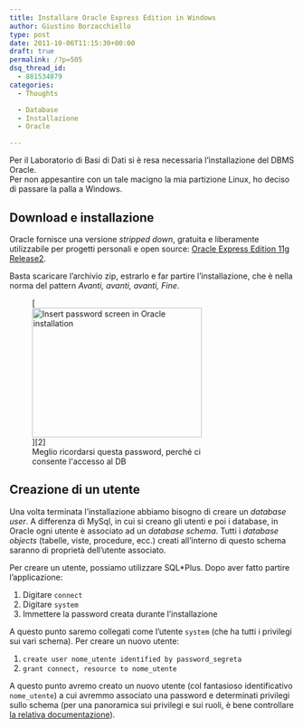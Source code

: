 ```yaml
---
title: Installare Oracle Express Edition in Windows
author: Giustino Borzacchiello
type: post
date: 2011-10-06T11:15:30+00:00
draft: true
permalink: /?p=505
dsq_thread_id:
  - 881534879
categories:
  - Thoughts

  - Database
  - Installazione
  - Oracle

---
```

Per il Laboratorio di Basi di Dati si è resa necessaria l&#8217;installazione del DBMS Oracle.  
Per non appesantire con un tale macigno la mia partizione Linux, ho deciso di passare la palla a Windows.

## Download e installazione

Oracle fornisce una versione _stripped down_, gratuita e liberamente utilizzabile per progetti personali e open source: [Oracle Express Edition 11g Release2][1].  
<!--more-->

  
Basta scaricare l&#8217;archivio zip, estrarlo e far partire l&#8217;installazione, che è nella norma del pattern _Avanti, avanti, avanti, Fine_.  
<figure id="attachment_508" aria-describedby="caption-attachment-508" style="width: 300px" class="wp-caption aligncenter">[<img src="https://i2.wp.com/giustino.blog/wp-content/uploads/2011/10/password-300x229.gif?resize=300%2C229" alt="Insert password screen in Oracle installation" title="Insert password screen in Oracle installation" width="300" height="229" class="size-medium wp-image-508" data-recalc-dims="1" />][2]<figcaption id="caption-attachment-508" class="wp-caption-text">Meglio ricordarsi questa password, perché ci consente l'accesso al DB</figcaption></figure>

## Creazione di un utente

Una volta terminata l&#8217;installazione abbiamo bisogno di creare un _database user_. A differenza di MySql, in cui si creano gli utenti e poi i database, in Oracle ogni utente è associato ad un _database schema_. Tutti i _database objects_ (tabelle, viste, procedure, ecc.) creati all&#8217;interno di questo schema saranno di proprietà dell&#8217;utente associato.

Per creare un utente, possiamo utilizzare SQL*Plus. Dopo aver fatto partire l&#8217;applicazione:

  1. Digitare `connect`
  2. Digitare `system`
  3. Immettere la password creata durante l&#8217;installazione

A questo punto saremo collegati come l&#8217;utente `system` (che ha tutti i privilegi sui vari schema). Per creare un nuovo utente:

  1. `create user nome_utente identified by password_segreta`
  2. `grant connect, resource to nome_utente`

A questo punto avremo creato un nuovo utente (col fantasioso identificativo `nome_utente`) a cui avremmo associato una password e determinati privilegi sullo schema (per una panoramica sui privilegi e sui ruoli, è bene controllare [la relativa documentazione][3]).

 [1]: http://www.oracle.com/technetwork/database/express-edition/overview/index.html
 [2]: https://i2.wp.com/giustino.blog/wp-content/uploads/2011/10/password.gif
 [3]: http://download.oracle.com/docs/cd/B28359_01/network.111/b28531/authorization.htm